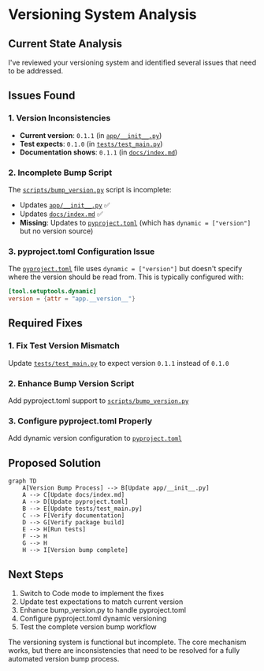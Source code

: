 # Versioning System Analysis

## Current State Analysis

I've reviewed your versioning system and identified several issues that need to be addressed.

## Issues Found

### 1. Version Inconsistencies
- **Current version**: `0.1.1` (in [`app/__init__.py`](app/__init__.py:1))
- **Test expects**: `0.1.0` (in [`tests/test_main.py`](tests/test_main.py:15))
- **Documentation shows**: `0.1.1` (in [`docs/index.md`](docs/index.md:74))

### 2. Incomplete Bump Script
The [`scripts/bump_version.py`](scripts/bump_version.py:1) script is incomplete:
- Updates [`app/__init__.py`](app/__init__.py:1) ✅
- Updates [`docs/index.md`](docs/index.md:74) ✅
- **Missing**: Updates to [`pyproject.toml`](pyproject.toml:3) (which has `dynamic = ["version"]` but no version source)

### 3. pyproject.toml Configuration Issue
The [`pyproject.toml`](pyproject.toml:3) file uses `dynamic = ["version"]` but doesn't specify where the version should be read from. This is typically configured with:

```toml
[tool.setuptools.dynamic]
version = {attr = "app.__version__"}
```

## Required Fixes

### 1. Fix Test Version Mismatch
Update [`tests/test_main.py`](tests/test_main.py:15) to expect version `0.1.1` instead of `0.1.0`

### 2. Enhance Bump Version Script
Add pyproject.toml support to [`scripts/bump_version.py`](scripts/bump_version.py:1)

### 3. Configure pyproject.toml Properly
Add dynamic version configuration to [`pyproject.toml`](pyproject.toml:3)

## Proposed Solution

```mermaid
graph TD
    A[Version Bump Process] --> B[Update app/__init__.py]
    A --> C[Update docs/index.md]
    A --> D[Update pyproject.toml]
    B --> E[Update tests/test_main.py]
    C --> F[Verify documentation]
    D --> G[Verify package build]
    E --> H[Run tests]
    F --> H
    G --> H
    H --> I[Version bump complete]
```

## Next Steps

1. Switch to Code mode to implement the fixes
2. Update test expectations to match current version
3. Enhance bump_version.py to handle pyproject.toml
4. Configure pyproject.toml dynamic versioning
5. Test the complete version bump workflow

The versioning system is functional but incomplete. The core mechanism works, but there are inconsistencies that need to be resolved for a fully automated version bump process.
